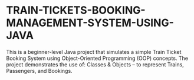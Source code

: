 # TRAIN-TICKETS-BOOKING-MANAGEMENT-SYSTEM-USING-JAVA
This is a beginner-level Java project that simulates a simple Train Ticket Booking System using Object-Oriented Programming (OOP) concepts.  The project demonstrates the use of:  Classes &amp; Objects – to represent Trains, Passengers, and Bookings. 
